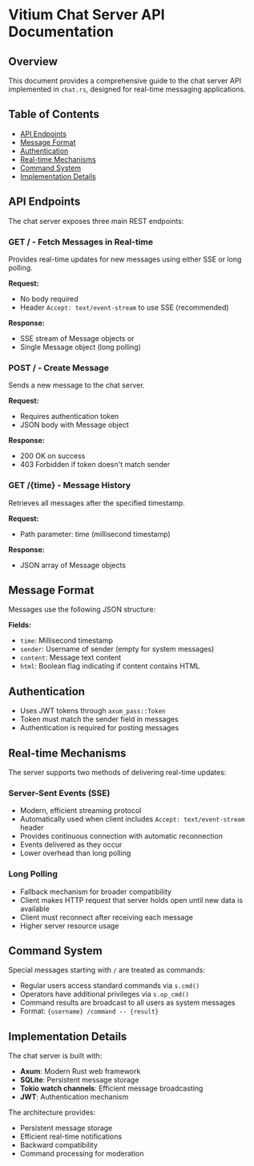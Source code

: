 # Vitium Chat Server API Documentation

## Overview
This document provides a comprehensive guide to the chat server API implemented in `chat.rs`, designed for real-time messaging applications.

## Table of Contents
- [API Endpoints](#api-endpoints)
- [Message Format](#message-format)
- [Authentication](#authentication)
- [Real-time Mechanisms](#real-time-mechanisms)
- [Command System](#command-system)
- [Implementation Details](#implementation-details)

## API Endpoints

The chat server exposes three main REST endpoints:

### GET / - Fetch Messages in Real-time
Provides real-time updates for new messages using either SSE or long polling.

**Request:**
- No body required
- Header `Accept: text/event-stream` to use SSE (recommended)

**Response:**
- SSE stream of Message objects or
- Single Message object (long polling)

### POST / - Create Message
Sends a new message to the chat server.

**Request:**
- Requires authentication token
- JSON body with Message object

**Response:**
- 200 OK on success
- 403 Forbidden if token doesn't match sender

### GET /{time} - Message History
Retrieves all messages after the specified timestamp.

**Request:**
- Path parameter: time (millisecond timestamp)

**Response:**
- JSON array of Message objects

## Message Format

Messages use the following JSON structure:

**Fields:**
- `time`: Millisecond timestamp
- `sender`: Username of sender (empty for system messages)
- `content`: Message text content
- `html`: Boolean flag indicating if content contains HTML

## Authentication

- Uses JWT tokens through `axum_pass::Token`
- Token must match the sender field in messages
- Authentication is required for posting messages

## Real-time Mechanisms

The server supports two methods of delivering real-time updates:

### Server-Sent Events (SSE)
- Modern, efficient streaming protocol
- Automatically used when client includes `Accept: text/event-stream` header
- Provides continuous connection with automatic reconnection
- Events delivered as they occur
- Lower overhead than long polling

### Long Polling
- Fallback mechanism for broader compatibility
- Client makes HTTP request that server holds open until new data is available
- Client must reconnect after receiving each message
- Higher server resource usage

## Command System

Special messages starting with `/` are treated as commands:

- Regular users access standard commands via `s.cmd()`
- Operators have additional privileges via `s.op_cmd()`
- Command results are broadcast to all users as system messages
- Format: `{username} /command -- {result}`

## Implementation Details

The chat server is built with:

- **Axum**: Modern Rust web framework
- **SQLite**: Persistent message storage
- **Tokio watch channels**: Efficient message broadcasting
- **JWT**: Authentication mechanism

The architecture provides:
- Persistent message storage
- Efficient real-time notifications
- Backward compatibility
- Command processing for moderation